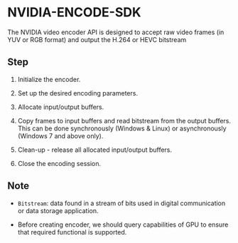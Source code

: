 # NVIDIA-ENCODE-SDK

The NVIDIA video encoder API is designed to accept raw video frames (in YUV or RGB format) and output the H.264 or HEVC bitstream

## Step

1. Initialize the encoder.

2. Set up the desired encoding parameters.

3. Allocate input/output buffers.

4. Copy frames to input buffers and read bitstream from the output buffers. This can be done synchronously (Windows & Linux) or asynchronously (Windows 7 and above only).

5. Clean-up - release all allocated input/output buffers.

6. Close the encoding session.

## Note

- `Bitstream`: data found in a stream of bits used in digital communication or data storage application.

- Before creating encoder, we should query capabilities of GPU to ensure that required functional is supported.


